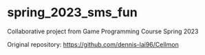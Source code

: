 # spring_2023_sms_fun
Collaborative project from Game Programming Course Spring 2023

Original repository: https://github.com/dennis-lai96/Cellmon
